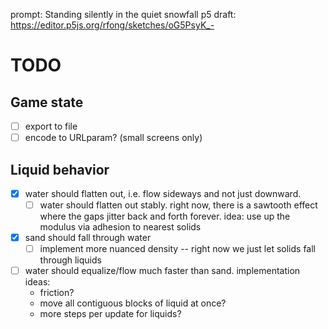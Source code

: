 prompt: Standing silently in the quiet snowfall
p5 draft: https://editor.p5js.org/rfong/sketches/oG5PsyK_-

# TODO

## Game state
- [ ] export to file
- [ ] encode to URLparam? (small screens only)

## Liquid behavior
- [x] water should flatten out, i.e. flow sideways and not just downward.
  - [ ] water should flatten out stably. right now, there is a sawtooth effect where the gaps jitter back and forth forever. idea: use up the modulus via adhesion to nearest solids
- [x] sand should fall through water
  - [ ] implement more nuanced density -- right now we just let solids fall through liquids
- [ ] water should equalize/flow much faster than sand. implementation ideas:
  - friction?
  - move all contiguous blocks of liquid at once?
  - more steps per update for liquids?

